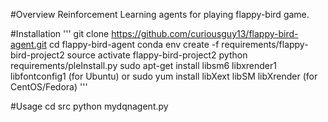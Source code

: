 #Overview
Reinforcement Learning agents for playing flappy-bird game.

#Installation
'''
git clone https://github.com/curiousguy13/flappy-bird-agent.git
cd flappy-bird-agent
conda env create -f requirements/flappy-bird-project2
source activate flappy-bird-project2
python requirements/pleInstall.py
sudo apt-get install libsm6 libxrender1 libfontconfig1 (for Ubuntu)
or
sudo yum install libXext libSM libXrender (for CentOS/Fedora)
'''

#Usage
cd src
python mydqnagent.py

